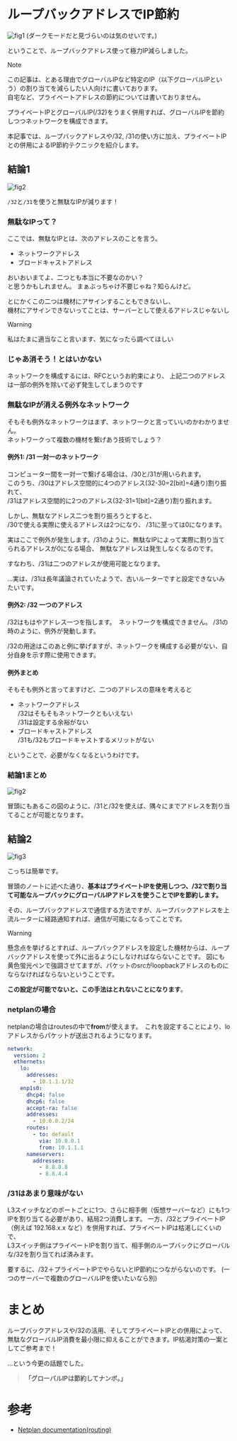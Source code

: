 # ループバックアドレスでIP節約
![fig1](./fig1.png)
(ダークモードだと見づらいのは気のせいです。)

ということで、ループバックアドレス使って極力IP減らしました。

> [!note]
> この記事は、とある理由でグローバルIPなど特定のIP（以下グローバルIPという）の割り当てを減らしたい人向けに書いております。  
> 自宅など、プライベートアドレスの節約については書いておりません。  
> 
> プライベートIPとグローバルIP(/32)をうまく併用すれば、グローバルIPを節約しつつネットワークを構成できます。
> 
> 本記事では、ループバックアドレスや/32, /31の使い方に加え、プライベートIPとの併用によるIP節約テクニックを紹介します。

## 結論1
![fig2](./fig2.png)

`/32`と`/31`を使うと無駄なIPが減ります！

### 無駄なIPって？
ここでは、無駄なIPとは、次のアドレスのことを言う。

- ネットワークアドレス
- ブロードキャストアドレス

おいおいまてよ、二つとも本当に不要なのかい？  
と思うかもしれません。 まぁぶっちゃけ不要じゃね？知らんけど。

とにかくこの二つは機材にアサインすることもできないし、  
機材にアサインできないってことは、サーバーとして使えるアドレスじゃないし

> [!WARNING]  
> 私はたまに適当なこと言います、気になったら調べてほしい

### じゃあ消そう！とはいかない
ネットワークを構成するには、RFCというお約束により、
上記二つのアドレスは一部の例外を除いて必ず発生してしまうのです

### 無駄なIPが消える例外なネットワーク
そもそも例外なネットワークはまず、ネットワークと言っていいのかわかりません。  
ネットワークって複数の機材を繋げあう技術でしょう？

#### 例外1: /31 一対一のネットワーク
コンピューター間を一対一で繋げる場合は、/30と/31が用いられます。  
このうち、/30はアドレス空間的に4つのアドレス(32-30=2[bit]=4通り)割り振れて、  
/31はアドレス空間的に2つのアドレス(32-31=1[bit]=2通り)割り振れます。

しかし、無駄なアドレス二つを割り振ろうとすると、  
/30で使える実際に使えるアドレスは2つになり、
/31に至っては0になります。

実はここで例外が発生します。/31のように、無駄なIPによって実際に割り当てられるアドレスが0になる場合、
無駄なアドレスは発生しなくなるのです。

すなわち、/31は二つのアドレスが使用可能となります。

...実は、/31は長年議論されていたようで、古いルーターですと設定できないみたいです。

#### 例外2: /32 一つのアドレス
/32はもはやアドレス一つを指します。　ネットワークを構成できません。
/31の時のように、例外が発動します。

/32の用途はこのあと例に挙げますが、ネットワークを構成する必要がない、自分自身を示す際に使用できます。

#### 例外まとめ
そもそも例外と言ってますけど、二つのアドレスの意味を考えると
- ネットワークアドレス  
  /32はそもそもネットワークともいえない   
  /31は設定する余裕がない
- ブロードキャストアドレス  
  /31も/32もブロードキャストするメリットがない

ということで、必要がなくなるというわけです。

### 結論1まとめ

![fig2](./fig2.png)

冒頭にもあるこの図のように、/31と/32を使えば、隅々にまでアドレスを割り当てることが可能となります。

## 結論2

![fig3](./fig3.png)

こっちは簡単です。  

冒頭のノートに述べた通り、**基本はプライベートIPを使用しつつ、/32で割り当て可能なループバックにグローバルIPアドレスを使うことでIPを節約します。**

その、ループバックアドレスで通信する方法ですが、ループバックアドレスを上流ルーターに経路通知すれば、通信が可能になるってことです。  

> [!WARNING]  
> 懸念点を挙げるとすれば、ループバックアドレスを設定した機材からは、ループバックアドレスを使って外に出るようにしなければならないことです。 図にも黄色蛍光ペンで強調させてますが、パケットのsrcがloopbackアドレスのものにならなければならないということです。  
>
> **この設定が可能でないと、この手法はとれないことになります**。


### netplanの場合
netplanの場合はroutesの中で**from**が使えます。　これを設定することにより、loアドレスからパケットが送出されるようになります。

```yaml
network:
  version: 2
  ethernets:
    lo:
      addresses:
        - 10.1.1.1/32
    enp1s0:
      dhcp4: false
      dhcp6: false
      accept-ra: false
      addresses:
        - 10.0.0.2/24
      routes:
        - to: default
          via: 10.0.0.1
          from: 10.1.1.1
      nameservers:
        addresses:
          - 8.8.8.8
          - 8.8.4.4
```

### /31はあまり意味がない
L3スイッチなどのポートごとに1つ、さらに相手側（仮想サーバーなど）にも1つIPを割り当てる必要があり、結局2つ消費します。
一方、/32とプライベートIP（例えば 192.168.x.x など）を併用すれば、プライベートIPは枯渇しにくいので、  
L3スイッチ側はプライベートIPを割り当て、相手側のループバックにグローバルな/32を割り当てれば済みます。

要するに、/32＋プライベートIPでやらないとIP節約につながらないのです。
(一つのサーバーで複数のグローバルIPを使いたいなら別)

# まとめ
ループバックアドレスや/32の活用、そしてプライベートIPとの併用によって、  
無駄なグローバルIP消費を最小限に抑えることができます。IP枯渇対策の一案としてご参考まで！

...という今更の話題でした。

> **「グローバルIPは節約してナンボ。」**

# 参考
- [Netplan documentation(routing)](https://netplan.readthedocs.io/en/stable/netplan-yaml/#routing)